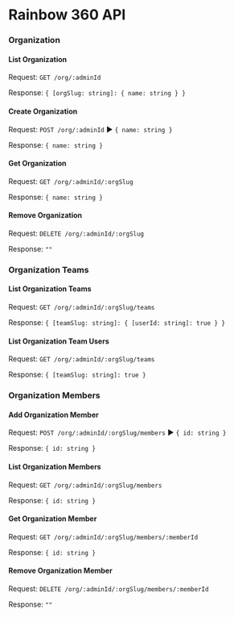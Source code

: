 # Rainbow 360 API

### Organization

#### List Organization

Request: `GET /org/:adminId`

Response: `{ [orgSlug: string]: { name: string } }`

#### Create Organization

Request: `POST /org/:adminId` ▶︎ `{ name: string }`

Response: `{ name: string }`

#### Get Organization

Request: `GET /org/:adminId/:orgSlug`

Response: `{ name: string }`

#### Remove Organization

Request: `DELETE /org/:adminId/:orgSlug`

Response: `""`



### Organization Teams

#### List Organization Teams

Request: `GET /org/:adminId/:orgSlug/teams`

Response: `{ [teamSlug: string]: { [userId: string]: true } }`

#### List Organization Team Users

Request: `GET /org/:adminId/:orgSlug/teams`

Response: `{ [teamSlug: string]: true }`



### Organization Members

#### Add Organization Member

Request: `POST /org/:adminId/:orgSlug/members` ▶︎ `{ id: string }`

Response: `{ id: string }`

#### List Organization Members

Request: `GET /org/:adminId/:orgSlug/members`

Response: `{ id: string }`

#### Get Organization Member

Request: `GET /org/:adminId/:orgSlug/members/:memberId`

Response: `{ id: string }`

#### Remove Organization Member

Request: `DELETE /org/:adminId/:orgSlug/members/:memberId`

Response: `""`

